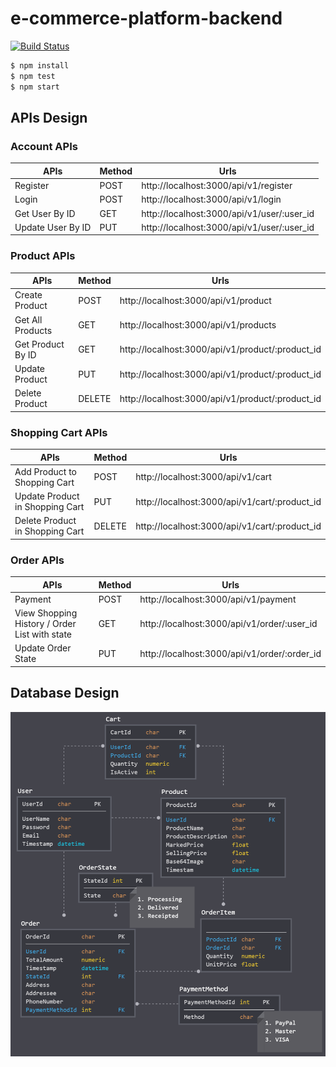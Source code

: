 # e-commerce-platform-backend
[![Build Status](https://travis-ci.com/chiksumwong/e-commerce-backend.svg?token=zvXMXvZ8HnB2PtvDsBvS&branch=master)](https://travis-ci.com/chiksumwong/e-commerce-backend)

```sh
$ npm install
$ npm test
$ npm start
```
## APIs Design

### Account APIs
| APIs              | Method | Urls                                       |
| ----------------- | ------ | ------------------------------------------ |
| Register          | POST   | http://localhost:3000/api/v1/register      |
| Login             | POST   | http://localhost:3000/api/v1/login         |
| Get User By ID    | GET    | http://localhost:3000/api/v1/user/:user_id |
| Update User By ID | PUT    | http://localhost:3000/api/v1/user/:user_id |

### Product APIs
| APIs              | Method | Urls                                             |
| ----------------- | ------ | ------------------------------------------------ |
| Create Product    | POST   | http://localhost:3000/api/v1/product             |
| Get All Products  | GET    | http://localhost:3000/api/v1/products            |
| Get Product By ID | GET    | http://localhost:3000/api/v1/product/:product_id |
| Update Product    | PUT    | http://localhost:3000/api/v1/product/:product_id |
| Delete Product    | DELETE | http://localhost:3000/api/v1/product/:product_id |

### Shopping Cart APIs
| APIs                            | Method | Urls                                          |
| ------------------------------- | ------ | --------------------------------------------- |
| Add Product to Shopping Cart    | POST   | http://localhost:3000/api/v1/cart             |
| Update Product in Shopping Cart | PUT    | http://localhost:3000/api/v1/cart/:product_id |
| Delete Product in Shopping Cart | DELETE | http://localhost:3000/api/v1/cart/:product_id |

### Order APIs
| APIs                                          | Method | Urls                                         |
| --------------------------------------------- | ------ | -------------------------------------------- |
| Payment                                       | POST   | http://localhost:3000/api/v1/payment         |
| View Shopping History / Order List with state | GET    | http://localhost:3000/api/v1/order/:user_id  |
| Update Order State                            | PUT    | http://localhost:3000/api/v1/order/:order_id |

## Database Design
<p>
<kbd>
<img src='public/img/database_design.png' alt='database_design'>
</kbd>
</p>